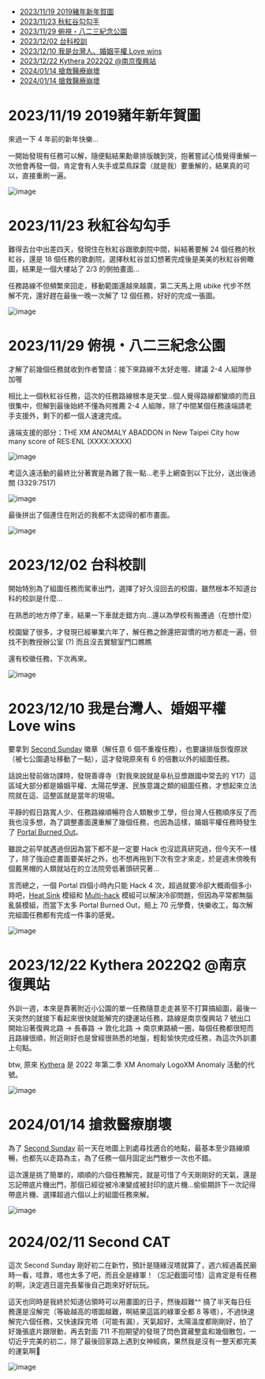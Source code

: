 * [2023/11/19 2019豬年新年賀圖](#20231119-2019豬年新年賀圖)
* [2023/11/23 秋紅谷勾勾手](#20231123-秋紅谷勾勾手)
* [2023/11/29 俯視・八二三紀念公園](#20231129-俯視八二三紀念公園)
* [2023/12/02 台科校訓](#20231202-台科校訓)
* [2023/12/10 我是台灣人、婚姻平權 Love wins](#20231210-我是台灣人婚姻平權-love-wins)
* [2023/12/22 Kythera 2022Q2 @南京復興站](#20231222-kythera-2022q2-南京復興站)
* [2024/01/14 搶救醫療崩壞](#20240114-搶救醫療崩壞)
* [2024/01/14 搶救醫療崩壞](#20240114-搶救醫療崩壞)

# 2023/11/19 2019豬年新年賀圖

來過一下 4 年前的新年快樂...

一開始發現有任務可以解，隨便點結果勳章排版醜到哭，抱著嘗試心情覺得重解一次他會再發一個，肯定會有人失手或菜鳥踩雷（就是我）要重解的，結果真的可以，直接重刷一遍。

![image](https://github.com/amao1991/Ingress/blob/main/%E7%B5%84%E5%9C%96%E4%BB%BB%E5%8B%99/2019%E8%B1%AC%E5%B9%B4%E6%96%B0%E5%B9%B4%E8%B3%80%E5%9C%96.jpg)

# 2023/11/23 秋紅谷勾勾手

難得去台中出差四天，發現住在秋紅谷跟歌劇院中間，糾結著要解 24 個任務的秋紅谷，還是 18 個任務的歌劇院，選擇秋紅谷並幻想著完成後是美美的秋紅谷俯瞰圖，結果是一個大樓站了 2/3 的側拍畫面...

任務路線不但頻繁來回走，移動範圍還越來越廣，第二天馬上用 ubike 代步不然解不完，還好趕在最後一晚一次解了 12 個任務，好好的完成一張圖。

![image](https://github.com/amao1991/Ingress/blob/main/%E7%B5%84%E5%9C%96%E4%BB%BB%E5%8B%99/%E7%A7%8B%E7%B4%85%E8%B0%B7%E5%8B%BE%E5%8B%BE%E6%89%8B.PNG)

# 2023/11/29 俯視・八二三紀念公園

才解了前幾個任務就收到作者警語：接下來路線不太好走喔、建議 2-4 人組隊參加喔

相比上一個秋紅谷任務，這次的任務路線根本是天堂...個人覺得路線都蠻順的而且很集中，但解到最後始終不懂為何推薦 2-4 人組隊，除了中間某個任務遠端請老手支援外，剩下的都一個人速速完成。

遠端支援的部分：THE XM ANOMALY ABADDON in New Taipei City how many score of RES:ENL (XXXX:XXXX)

![image](https://github.com/amao1991/Ingress/blob/main/%E7%B5%84%E5%9C%96%E4%BB%BB%E5%8B%99/%E4%BF%AF%E8%A6%96%E3%83%BB%E5%85%AB%E4%BA%8C%E4%B8%89%E7%B4%80%E5%BF%B5%E5%85%AC%E5%9C%921.PNG)

考這久遠活動的最終比分著實是為難了我一點...老手上網查到以下比分，送出後過關 (3329:7517)

![image](https://github.com/amao1991/Ingress/blob/main/%E7%B5%84%E5%9C%96%E4%BB%BB%E5%8B%99/%E4%BF%AF%E8%A6%96%E3%83%BB%E5%85%AB%E4%BA%8C%E4%B8%89%E7%B4%80%E5%BF%B5%E5%85%AC%E5%9C%922.jpg)

最後拼出了個連住在附近的我都不太認得的都市畫面。

![image](https://github.com/amao1991/Ingress/blob/main/%E7%B5%84%E5%9C%96%E4%BB%BB%E5%8B%99/%E4%BF%AF%E8%A6%96%E3%83%BB%E5%85%AB%E4%BA%8C%E4%B8%89%E7%B4%80%E5%BF%B5%E5%85%AC%E5%9C%923.PNG)

# 2023/12/02 台科校訓

開始特別為了組圖任務而駕車出門，選擇了好久沒回去的校園，雖然根本不知道台科的校訓是什麼...

在熟悉的地方停了車，結果一下車就走錯方向...還以為學校有搬遷過（在想什麼）

校園變了很多，才發現已經畢業六年了，解任務之餘還把習慣的地方都走一遍，但找不到教授辦公室 (?) 而且沒去實驗室門口瞧瞧

還有校徽任務，下次再來。

![image](https://github.com/amao1991/Ingress/blob/main/%E7%B5%84%E5%9C%96%E4%BB%BB%E5%8B%99/%E5%8F%B0%E7%A7%91%E6%A0%A1%E8%A8%93.jpg)

# 2023/12/10 我是台灣人、婚姻平權 Love wins

要拿到 [Second Sunday](https://ingress.fandom.com/zh/wiki/Second_Sunday) 徽章（解任意 6 個不重複任務），也要讓排版恢復原狀（被七公園遺址移動了一點），這才發現原來有 6 的倍數以外的組圖任務。

話說出發前做功課時，發現善導寺（對我來說就是阜杭豆漿跟國中常去的 Y17）這區域大部分都是婚姻平權、太陽花學運、民族意識之類的組圖任務，才想起來立法院就在這、這整區就是當年的現場。

平靜的假日路寬人少、任務路線順暢符合人類散步工學，但台灣人任務順序反了而我也沒多想，為了調整畫面還重解了幾個任務，也因為這樣，婚姻平權任務時發生了 [Portal Burned Out](https://ingress.fandom.com/zh/wiki/Burned_Out?variant=zh-tw)。

雖說之前早就遇過但因為當下都不是一定要 Hack 也沒認真研究過，但今天不一樣了，除了強迫症畫面要美好之外，也不想再拖到下次有空才來走，於是週末傍晚有個戴黑帽的人類就站在的立法院旁低著頭研究著...

言而總之，一個 Portal 四個小時內只能 Hack 4 次，超過就要冷卻大概兩個多小時吧，[Heat Sink](https://ingress.fandom.com/zh/wiki/Heat_Sink) 模組和 [Multi-hack](https://ingress.fandom.com/zh/wiki/Multi-hack) 模組可以解決冷卻問題，但因為平常都無腦亂裝模組，而當下太多 Portal Burned Out，賠上 70 元學費，快樂收工，每次解完組圖任務都有完成一件事的感覺。

![image](https://github.com/amao1991/Ingress/blob/main/%E7%B5%84%E5%9C%96%E4%BB%BB%E5%8B%99/%E6%88%91%E6%98%AF%E5%8F%B0%E7%81%A3%E4%BA%BA%E3%80%81%E5%A9%9A%E5%A7%BB%E5%B9%B3%E6%AC%8A%20Love%20wins.jpg)

# 2023/12/22 Kythera 2022Q2 @南京復興站

外訓一週，本來是靠著附近小公園的單一任務隨意走走甚至不打算搞組圖，最後一天突然的就接下看起來很快就能解完的捷運站任務，路線是南京復興站 7 號出口開始沿著復興北路 -> 長春路 -> 敦化北路 -> 南京東路繞一圈，每個任務都很短而且路線很順，附近剛好也是曾經很熟悉的地盤，輕鬆愉快完成任務，為這次外訓畫上句點。

btw, 原來 [Kythera](https://ingress.fandom.com/zh/wiki/Kythera?variant=zh-tw) 是 2022 年第二季 XM Anomaly LogoXM Anomaly 活動的代號。

![image](https://github.com/amao1991/Ingress/blob/main/%E7%B5%84%E5%9C%96%E4%BB%BB%E5%8B%99/Kythera%202022Q2%20%40%E5%8D%97%E4%BA%AC%E5%BE%A9%E8%88%88%E7%AB%99.jpg)

# 2024/01/14 搶救醫療崩壞

為了 [Second Sunday](https://ingress.fandom.com/zh/wiki/Second_Sunday) 前一天在地圖上到處尋找適合的地點，最基本至少路線順暢，也都先以走路為主，為了任務一個月固定出門散步一次也不錯。

這次還是挑了簡單的，順順的六個任務解完，就是可惜了今天剛剛好的天氣，還是忘記帶底片機出門，那個已經從被冷凍變成被封印的底片機...偷偷期許下一次記得帶底片機、選擇超過六個以上的組圖任務來解。

![image](https://github.com/amao1991/Ingress/blob/main/%E7%B5%84%E5%9C%96%E4%BB%BB%E5%8B%99/%E6%90%B6%E6%95%91%E9%86%AB%E7%99%82%E5%B4%A9%E5%A3%9E.jpg)

# 2024/02/11 Second CAT

這次 Second Sunday 剛好初二在新竹，預計是隨緣沒塔就算了，週六經過義民廟時一看，哇靠，塔也太多了吧，而且全是綠軍！（忘記截圖可惜）這肯定是有任務的啊，決定週日遛完長輩後自己跑來好好玩玩。

這天也同時是我終於知道佔領時可以用畫圖的日子，然後超難^^ 搞了半天每日任務還是沒解完（等級越高的塔圖越難，啊結果這區的綠軍全都 8 等塔），不過快速解完六個任務，又快速踩完塔（可能有漏），天氣超好，太陽溫度都剛剛好，拍了好幾張底片跟限動，再去對面 711 不抱期望的發現了閃色寶藏整盒和幾個散包，一切近乎完美的初二，除了最後回家路上遇到女神經病，果然我是沒有一整天都完美的運氣啊🚬

![image](https://github.com/amao1991/Ingress/blob/main/%E7%B5%84%E5%9C%96%E4%BB%BB%E5%8B%99/Second%20CAT.PNG)
